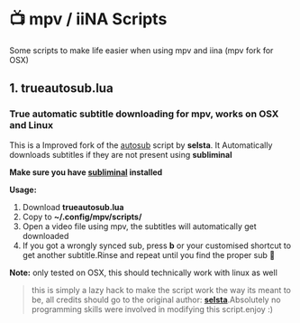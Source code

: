 # 📺 mpv / iiNA Scripts
Some scripts to make life easier when using mpv and iina (mpv fork for OSX) 

## 1. trueautosub.lua
### True automatic subtitle downloading for mpv, works on OSX and Linux
This is a Improved fork of the [autosub](https://gist.github.com/selsta/ce3fb37e775dbd15c698) script by **selsta**. It Automatically downloads subtitles if they are not present using **subliminal**

**Make sure you have [subliminal](https://github.com/Diaoul/subliminal) installed**

****Usage:****

1. Download **trueautosub.lua**
2. Copy to **~/.config/mpv/scripts/**
3. Open a video file using mpv, the subtitles will automatically get downloaded
4. If you got a wrongly synced sub, press **b**  or your customised shortcut to get another subtitle.Rinse and repeat until you find the proper sub :tada: 

**Note:** only tested on OSX, this should technically work with linux as well

> this is simply a lazy hack to make the script work the way its meant to be, all credits should go to the original author: [**selsta**](https://gist.github.com/selsta/ce3fb37e775dbd15c698).Absolutely no programming skills were involved in modifying this script.enjoy :)
